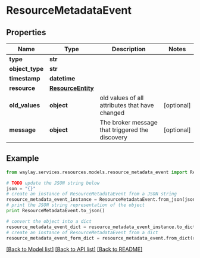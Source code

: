 # ResourceMetadataEvent


## Properties

Name | Type | Description | Notes
------------ | ------------- | ------------- | -------------
**type** | **str** |  | 
**object_type** | **str** |  | 
**timestamp** | **datetime** |  | 
**resource** | [**ResourceEntity**](ResourceEntity.md) |  | 
**old_values** | **object** | old values of all attributes that have changed | [optional] 
**message** | **object** | The broker message that triggered the discovery | [optional] 

## Example

```python
from waylay.services.resources.models.resource_metadata_event import ResourceMetadataEvent

# TODO update the JSON string below
json = "{}"
# create an instance of ResourceMetadataEvent from a JSON string
resource_metadata_event_instance = ResourceMetadataEvent.from_json(json)
# print the JSON string representation of the object
print ResourceMetadataEvent.to_json()

# convert the object into a dict
resource_metadata_event_dict = resource_metadata_event_instance.to_dict()
# create an instance of ResourceMetadataEvent from a dict
resource_metadata_event_form_dict = resource_metadata_event.from_dict(resource_metadata_event_dict)
```
[[Back to Model list]](../README.md#documentation-for-models) [[Back to API list]](../README.md#documentation-for-api-endpoints) [[Back to README]](../README.md)



